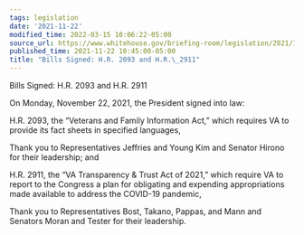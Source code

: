 ```yaml
---
tags: legislation
date: '2021-11-22'
modified_time: 2022-03-15 10:06:22-05:00
source_url: https://www.whitehouse.gov/briefing-room/legislation/2021/11/22/bills-signed-h-r-2093-and-h-r-2911/
published_time: 2021-11-22 10:45:00-05:00
title: "Bills Signed: H.R. 2093 and H.R.\_2911"
---
```

 
Bills Signed: H.R. 2093 and H.R. 2911

On Monday, November 22, 2021, the President signed into law:

H.R. 2093, the “Veterans and Family Information Act,” which requires VA
to provide its fact sheets in specified languages,

Thank you to Representatives Jeffries and Young Kim and Senator Hirono
for their leadership; and

H.R. 2911, the “VA Transparency & Trust Act of 2021,” which require VA
to report to the Congress a plan for obligating and expending
appropriations made available to address the COVID-19 pandemic,

Thank you to Representatives Bost, Takano, Pappas, and Mann and Senators
Moran and Tester for their leadership.
